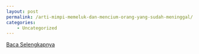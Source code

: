 ```yaml
---
layout: post
permalink: /arti-mimpi-memeluk-dan-mencium-orang-yang-sudah-meninggal/
categories:
    - Uncategorized
---
```


[Baca Selengkapnya](/01)